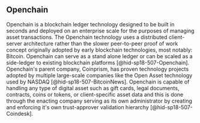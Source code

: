 Openchain
---------

Openchain is a blockchain ledger technology designed to be built in
seconds and deployed on an enterprise scale for the purposes of managing
asset transactions. The Openchain technology uses a distributed
client-server architecture rather than the slower peer-to-peer proof of
work concept originally adopted by early blockchain technologies, most
notably: Bitcoin. Openchain can serve as a stand alone ledger or can be
scaled as a side-ledger to existing blockchain
platforms [@hid-sp18-507-Openchain]. Openchain's parent company,
Coinprism, has proven technology projects adopted by multiple
large-scale companies like the Open Asset technology used by
NASDAQ [@hid-sp18-507-BitcoinNews]. Openchain is capable of handling any
type of digital asset such as gift cards, legal documents, contracts,
coins or tokens, or client-specific asset data and this is done through
the enacting company serving as its own administrator by creating and
enforcing it's own trust-approver validation
hierarchy [@hid-sp18-507-Coindesk].
